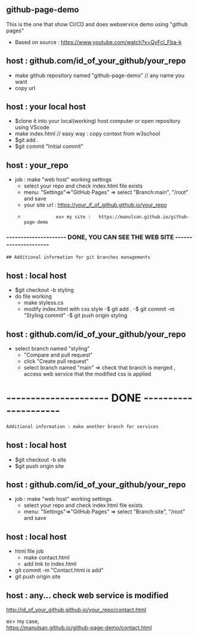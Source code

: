 ## github-page-demo
This is the one that show CI/CD and does webservice demo using "github pages"
- Based on source : https://www.youtube.com/watch?v=QyFcl_Fba-k


## host : github.com/id_of_your_github/your_repo
  - make github repository named "github-page-demo"  // any name you want
  - copy url 

## host : your local host
  - $clone it into your local(working) host computer  or open repository using VScode 
  - make index.html   // easy way  : copy context from w3school
  - $git add .
  - $git commit "Initial commit"


## host : your_repo
- job : make "web host" working settings
  - select your repo and check index.html file exists
  - menu: "Settings"=>"GitHub Pages" =>
       select "Branch:main", "/root" and save 
  - your site url : https://your_if_of_github.github.io/your_repo
  -                 ex> my site :   https://manulsan.github.io/github-page-demo

### --------------------- DONE, YOU CAN SEE THE WEB SITE ---------------------

```html
## Additional information for git branches managements
```
## host : local host
  - $git checkout -b styling
  - do file working
    - make styless.cs
    - modify index.html with css style
  -$ git add .
  -$ git commit -m "Styling commit"
  -$ git push origin styling

## host : github.com/id_of_your_github/your_repo
- select branch named "styling"
  - "Compare and pull request"
  - click "Create pull request"
  - select branch named "main"
    => check that branch is merged , access web service that the modified css is applied
# --------------------- DONE ---------------------

```html
Additional information : make another branch for services
```
## host : local host
  - $git checkout -b site
  - $git push origin site

## host : github.com/id_of_your_github/your_repo
 - job : make "web host" working settings
   - select your repo and check index.html file exists
   - menu: "Settings"=>"GitHub Pages" =>
       select "Branch:site", "/root" and save 

## host : local host
  - html file job
    - make contact.html
    - add link to index.html
  - git commit -m "Contact.html is add"
  - git push origin site

## host : any... check web service is modified        
   http://id_of_your_github.github.io/your_repo/contact.html
   
   ex> my case,    
     https://manulsan.github.io/github-page-demo/contact.html
